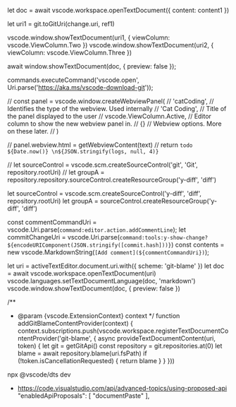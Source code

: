 let doc = await vscode.workspace.openTextDocument({ content: content1 })

let uri1 = git.toGitUri(change.uri, ref1)

vscode.window.showTextDocument(uri1, { viewColumn: vscode.ViewColumn.Two })
vscode.window.showTextDocument(uri2, { viewColumn: vscode.ViewColumn.Three })

await window.showTextDocument(doc, { preview: false });

commands.executeCommand('vscode.open', Uri.parse('https://aka.ms/vscode-download-git'));

// const panel = vscode.window.createWebviewPanel(
//     'catCoding', // Identifies the type of the webview. Used internally
//     'Cat Coding', // Title of the panel displayed to the user
//     vscode.ViewColumn.Active, // Editor column to show the new webview panel in.
//     {} // Webview options. More on these later.
// )

// panel.webview.html = getWebviewContent(text)
// return `todo ${Date.now()} \n${JSON.stringify(logs, null, 4)}`


// let sourceControl = vscode.scm.createSourceControl('git', 'Git', repository.rootUri)
// let groupA = repository.repository.sourceControl.createResourceGroup('y-diff', 'diff')

let sourceControl = vscode.scm.createSourceControl('y-diff', 'diff', repository.rootUri)
let groupA = sourceControl.createResourceGroup('y-diff', 'diff')

const commentCommandUri = vscode.Uri.parse(`command:editor.action.addCommentLine`);
let commitChangeUri = vscode.Uri.parse(`command:tools:y-show-change?${encodeURIComponent(JSON.stringify([commit.hash]))}`)
const contents = new vscode.MarkdownString(`[Add comment](${commentCommandUri})`);

let uri = activeTextEditor.document.uri.with({ scheme: 'git-blame' })
let doc = await vscode.workspace.openTextDocument(uri)
vscode.languages.setTextDocumentLanguage(doc, 'markdown')
vscode.window.showTextDocument(doc, { preview: false })

/**
 * @param {vscode.ExtensionContext} context
 */
function addGitBlameContentProvider(context) {
    context.subscriptions.push(vscode.workspace.registerTextDocumentContentProvider('git-blame', {
        async provideTextDocumentContent(uri, token) {
            let git = getGitApi()
            const repository = git.repositories.at(0)
            let blame = await repository.blame(uri.fsPath)
            if (!token.isCancellationRequested) {
                return blame
            }
        }
    }))


npx @vscode/dts dev
- https://code.visualstudio.com/api/advanced-topics/using-proposed-api
"enabledApiProposals": [
    "documentPaste"
],